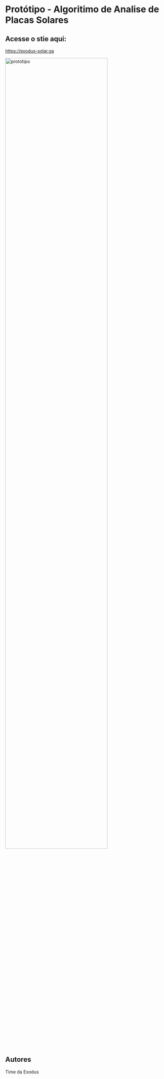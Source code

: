 # Protótipo - Algoritimo de Analise de Placas Solares

## Acesse o stie aqui:
https://exodus-solar.ga
 

<img src="https://cdn.discordapp.com/attachments/852360702072061954/853249565020913664/unknown.png" alt="prototipo" width="80%">

## Autores

Time da Exodus

